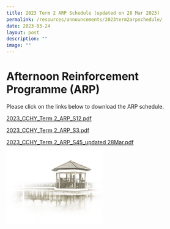 ```yaml
---
title: 2023 Term 2 ARP Schedule (updated on 28 Mar 2023)
permalink: /resources/announcements/2023term2arpschedule/
date: 2023-03-24
layout: post
description: ""
image: ""
---
```

# **Afternoon Reinforcement Programme (ARP)**

Please click on the links below to download the ARP schedule.

[2023_CCHY_Term 2_ARP_S12.pdf](/files/ARP%20Schedule/2023_CCHY_Term%202_ARP_S12.pdf)

[2023_CCHY_Term 2_ARP_S3.pdf](/files/ARP%20Schedule/2023_CCHY_Term%202_ARP_S3.pdf)

[2023_CCHY_Term 2_ARP_S45_updated 28Mar.pdf](/files/ARP%20Schedule/2023_CCHY_Term%202_ARP_S45_updated%2028Mar.pdf)


<img src="/images/pavilion.png" 
     style="width:50%">